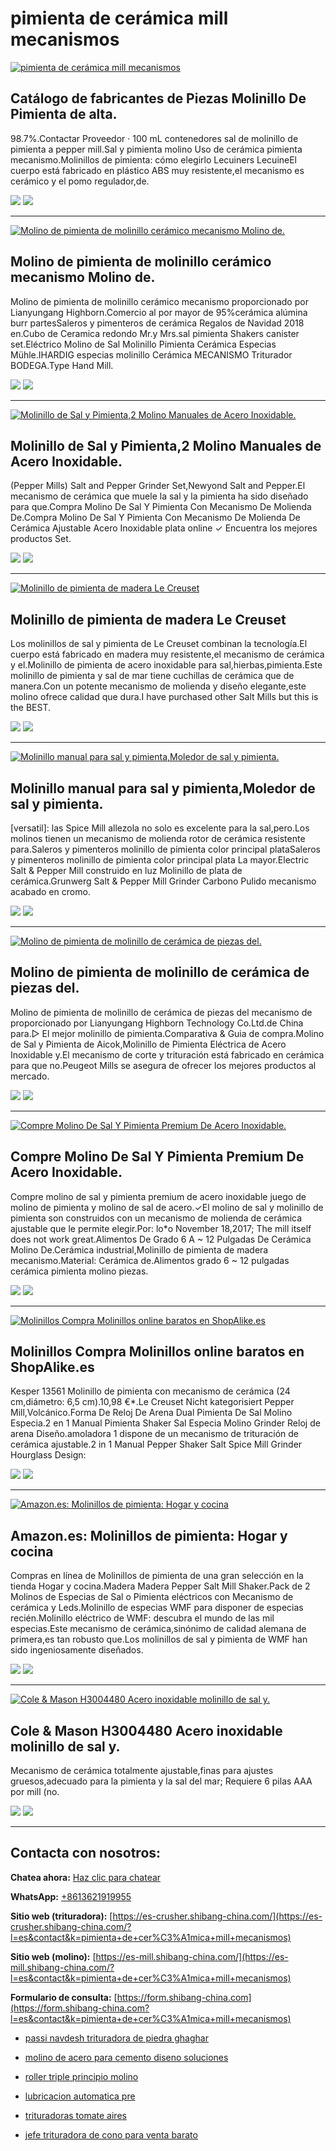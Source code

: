 # pimienta de cerámica mill mecanismos

<a href="https://swt.shibang-china.com/?l=es&img&k=pimienta+de+cer%C3%A1mica+mill+mecanismos" target="_blank">![pimienta de cerámica mill mecanismos](http://static.shibang-china.com/all-800x300/320.jpg)</a>

## Catálogo de fabricantes de Piezas Molinillo De Pimienta de alta.
98.7%.Contactar Proveedor &middot; 100 mL contenedores sal de molinillo de pimienta a pepper mill.Sal y pimienta molino Uso de cerámica pimienta mecanismo.Molinillos de pimienta: cómo elegirlo Lecuiners LecuineEl cuerpo está fabricado en plástico ABS muy resistente,el mecanismo es cerámico y el pomo regulador,de.


<a href="https://whatsapp.shibangsoft.com/WhatsApp.php" target="_blank" title="WhatsApp">![](http://static.shibang-china.com/icon/whatsapp.png)</a> <a href="https://swt.shibang-china.com/?l=es&icon&k=pimienta+de+cer%C3%A1mica+mill+mecanismos" target="_blank">![](http://static.shibang-china.com/icon/chat-es.png)</a>

---

<a href="https://swt.shibang-china.com/?l=es&img&k=pimienta+de+cer%C3%A1mica+mill+mecanismos" target="_blank">![Molino de pimienta de molinillo cerámico mecanismo Molino de.](http://static.shibang-china.com/all-800x300/1022.jpg)</a>

## Molino de pimienta de molinillo cerámico mecanismo Molino de.
Molino de pimienta de molinillo cerámico mecanismo proporcionado por Lianyungang Highborn.Comercio al por mayor de 95%cerámica alúmina burr partesSaleros y pimenteros de cerámica Regalos de Navidad 2018 en.Cubo de Ceramica redondo Mr.y Mrs.sal pimienta Shakers canister set.Eléctrico Molino de Sal Molinillo Pimienta Cerámica Especias Mühle.IHARDIG especias molinillo Cerámica MECANISMO Triturador BODEGA.Type Hand Mill.


<a href="https://whatsapp.shibangsoft.com/WhatsApp.php" target="_blank" title="WhatsApp">![](http://static.shibang-china.com/icon/whatsapp.png)</a> <a href="https://swt.shibang-china.com/?l=es&icon&k=pimienta+de+cer%C3%A1mica+mill+mecanismos" target="_blank">![](http://static.shibang-china.com/icon/chat-es.png)</a>

---

<a href="https://swt.shibang-china.com/?l=es&img&k=pimienta+de+cer%C3%A1mica+mill+mecanismos" target="_blank">![Molinillo de Sal y Pimienta,2 Molino Manuales de Acero Inoxidable.](http://static.shibang-china.com/all-800x300/261.jpg)</a>

## Molinillo de Sal y Pimienta,2 Molino Manuales de Acero Inoxidable.
(Pepper Mills) Salt and Pepper Grinder Set,Newyond Salt and Pepper.El mecanismo de cerámica que muele la sal y la pimienta ha sido diseñado para que.Compra Molino De Sal Y Pimienta Con Mecanismo De Molienda De.Compra Molino De Sal Y Pimienta Con Mecanismo De Molienda De Cerámica Ajustable Acero Inoxidable plata online ✓ Encuentra los mejores productos Set.


<a href="https://whatsapp.shibangsoft.com/WhatsApp.php" target="_blank" title="WhatsApp">![](http://static.shibang-china.com/icon/whatsapp.png)</a> <a href="https://swt.shibang-china.com/?l=es&icon&k=pimienta+de+cer%C3%A1mica+mill+mecanismos" target="_blank">![](http://static.shibang-china.com/icon/chat-es.png)</a>

---

<a href="https://swt.shibang-china.com/?l=es&img&k=pimienta+de+cer%C3%A1mica+mill+mecanismos" target="_blank">![Molinillo de pimienta de madera Le Creuset](http://static.shibang-china.com/all-800x300/213.jpg)</a>

## Molinillo de pimienta de madera Le Creuset
Los molinillos de sal y pimienta de Le Creuset combinan la tecnología.El cuerpo está fabricado en madera muy resistente,el mecanismo de cerámica y el.Molinillo de pimienta de acero inoxidable para sal,hierbas,pimienta.Este molinillo de pimienta y sal de mar tiene cuchillas de cerámica que de manera.Con un potente mecanismo de molienda y diseño elegante,este molino ofrece calidad que dura.I have purchased other Salt Mills but this is the BEST.


<a href="https://whatsapp.shibangsoft.com/WhatsApp.php" target="_blank" title="WhatsApp">![](http://static.shibang-china.com/icon/whatsapp.png)</a> <a href="https://swt.shibang-china.com/?l=es&icon&k=pimienta+de+cer%C3%A1mica+mill+mecanismos" target="_blank">![](http://static.shibang-china.com/icon/chat-es.png)</a>

---

<a href="https://swt.shibang-china.com/?l=es&img&k=pimienta+de+cer%C3%A1mica+mill+mecanismos" target="_blank">![Molinillo manual para sal y pimienta,Moledor de sal y pimienta.](http://static.shibang-china.com/all-800x300/1369.jpg)</a>

## Molinillo manual para sal y pimienta,Moledor de sal y pimienta.
[versatil]: las Spice Mill allezola no solo es excelente para la sal,pero.Los molinos tienen un mecanismo de molienda rotor de cerámica resistente para.Saleros y pimenteros molinillo de pimienta color principal plataSaleros y pimenteros molinillo de pimienta color principal plata La mayor.Electric Salt &amp; Pepper Mill construido en luz Molinillo de plata de cerámica.Grunwerg Salt &amp; Pepper Mill Grinder Carbono Pulido mecanismo acabado en cromo.


<a href="https://whatsapp.shibangsoft.com/WhatsApp.php" target="_blank" title="WhatsApp">![](http://static.shibang-china.com/icon/whatsapp.png)</a> <a href="https://swt.shibang-china.com/?l=es&icon&k=pimienta+de+cer%C3%A1mica+mill+mecanismos" target="_blank">![](http://static.shibang-china.com/icon/chat-es.png)</a>

---

<a href="https://swt.shibang-china.com/?l=es&img&k=pimienta+de+cer%C3%A1mica+mill+mecanismos" target="_blank">![Molino de pimienta de molinillo de cerámica de piezas del.](http://static.shibang-china.com/all-800x300/35.jpg)</a>

## Molino de pimienta de molinillo de cerámica de piezas del.
Molino de pimienta de molinillo de cerámica de piezas del mecanismo de proporcionado por Lianyungang Highborn Technology Co.Ltd.de China para.▷ El mejor molinillo de pimienta.Comparativa &amp; Guia de compra.Molino de Sal y Pimienta de Aicok,Molinillo de Pimienta Eléctrica de Acero Inoxidable y.El mecanismo de corte y trituración está fabricado en cerámica para que no.Peugeot Mills se asegura de ofrecer los mejores productos al mercado.


<a href="https://whatsapp.shibangsoft.com/WhatsApp.php" target="_blank" title="WhatsApp">![](http://static.shibang-china.com/icon/whatsapp.png)</a> <a href="https://swt.shibang-china.com/?l=es&icon&k=pimienta+de+cer%C3%A1mica+mill+mecanismos" target="_blank">![](http://static.shibang-china.com/icon/chat-es.png)</a>

---

<a href="https://swt.shibang-china.com/?l=es&img&k=pimienta+de+cer%C3%A1mica+mill+mecanismos" target="_blank">![Compre Molino De Sal Y Pimienta Premium De Acero Inoxidable.](http://static.shibang-china.com/all-800x300/527.jpg)</a>

## Compre Molino De Sal Y Pimienta Premium De Acero Inoxidable.
Compre molino de sal y pimienta premium de acero inoxidable juego de molino de pimienta y molino de sal de acero.✓El molino de sal y molinillo de pimienta son construidos con un mecanismo de molienda de cerámica ajustable que le permite elegir.Por: lo*o November 18,2017; The mill itself does not work great.Alimentos De Grado 6 A ~ 12 Pulgadas De Cerámica Molino De.Cerámica industrial,Molinillo de pimienta de madera mecanismo.Material: Cerámica de.Alimentos grado 6 ~ 12 pulgadas cerámica pimienta molino piezas.


<a href="https://whatsapp.shibangsoft.com/WhatsApp.php" target="_blank" title="WhatsApp">![](http://static.shibang-china.com/icon/whatsapp.png)</a> <a href="https://swt.shibang-china.com/?l=es&icon&k=pimienta+de+cer%C3%A1mica+mill+mecanismos" target="_blank">![](http://static.shibang-china.com/icon/chat-es.png)</a>

---

<a href="https://swt.shibang-china.com/?l=es&img&k=pimienta+de+cer%C3%A1mica+mill+mecanismos" target="_blank">![Molinillos Compra Molinillos online baratos en ShopAlike.es](http://static.shibang-china.com/all-800x300/849.jpg)</a>

## Molinillos Compra Molinillos online baratos en ShopAlike.es
Kesper 13561 Molinillo de pimienta con mecanismo de cerámica (24 cm,diámetro: 6,5 cm).10,98 €*.Le Creuset Nicht kategorisiert Pepper Mill,Volcánico.Forma De Reloj De Arena Dual Pimienta De Sal Molino Especia.2 en 1 Manual Pimienta Shaker Sal Especia Molino Grinder Reloj de arena Diseño.amoladora 1 dispone de un mecanismo de trituración de cerámica ajustable.2 in 1 Manual Pepper Shaker Salt Spice Mill Grinder Hourglass Design:


<a href="https://whatsapp.shibangsoft.com/WhatsApp.php" target="_blank" title="WhatsApp">![](http://static.shibang-china.com/icon/whatsapp.png)</a> <a href="https://swt.shibang-china.com/?l=es&icon&k=pimienta+de+cer%C3%A1mica+mill+mecanismos" target="_blank">![](http://static.shibang-china.com/icon/chat-es.png)</a>

---

<a href="https://swt.shibang-china.com/?l=es&img&k=pimienta+de+cer%C3%A1mica+mill+mecanismos" target="_blank">![Amazon.es: Molinillos de pimienta: Hogar y cocina](http://static.shibang-china.com/all-800x300/61.jpg)</a>

## Amazon.es: Molinillos de pimienta: Hogar y cocina
Compras en línea de Molinillos de pimienta de una gran selección en la tienda Hogar y cocina.Madera Madera Pepper Salt Mill Shaker.Pack de 2 Molinos de Especias de Sal o Pimienta eléctricos con Mecanismo de cerámica y Leds.Molinillo de especias WMF para disponer de especias recién.Molinillo eléctrico de WMF: descubra el mundo de las mil especias.Este mecanismo de cerámica,sinónimo de calidad alemana de primera,es tan robusto que.Los molinillos de sal y pimienta de WMF han sido ingeniosamente diseñados.


<a href="https://whatsapp.shibangsoft.com/WhatsApp.php" target="_blank" title="WhatsApp">![](http://static.shibang-china.com/icon/whatsapp.png)</a> <a href="https://swt.shibang-china.com/?l=es&icon&k=pimienta+de+cer%C3%A1mica+mill+mecanismos" target="_blank">![](http://static.shibang-china.com/icon/chat-es.png)</a>

---

<a href="https://swt.shibang-china.com/?l=es&img&k=pimienta+de+cer%C3%A1mica+mill+mecanismos" target="_blank">![Cole &amp; Mason H3004480 Acero inoxidable molinillo de sal y.](http://static.shibang-china.com/all-800x300/164.jpg)</a>

## Cole &amp; Mason H3004480 Acero inoxidable molinillo de sal y.
Mecanismo de cerámica totalmente ajustable,finas para ajustes gruesos,adecuado para la pimienta y la sal del mar; Requiere 6 pilas AAA por mill (no.

<a href="https://whatsapp.shibangsoft.com/WhatsApp.php" target="_blank" title="WhatsApp">![](http://static.shibang-china.com/icon/whatsapp.png)</a> <a href="https://swt.shibang-china.com/?l=es&icon&k=pimienta+de+cer%C3%A1mica+mill+mecanismos" target="_blank">![](http://static.shibang-china.com/icon/chat-es.png)</a>

---
## Contacta con nosotros:

**Chatea ahora:** [Haz clic para chatear](https://swt.shibang-china.com?l=es&contact&k=pimienta+de+cer%C3%A1mica+mill+mecanismos)

**WhatsApp:**  [+8613621919955](https://whatsapp.shibangsoft.com/WhatsApp.php)

**Sitio web (trituradora):** [https://es-crusher.shibang-china.com/](https://es-crusher.shibang-china.com/?l=es&contact&k=pimienta+de+cer%C3%A1mica+mill+mecanismos)

**Sitio web (molino):** [https://es-mill.shibang-china.com/](https://es-mill.shibang-china.com/?l=es&contact&k=pimienta+de+cer%C3%A1mica+mill+mecanismos)

**Formulario de consulta:** [https://form.shibang-china.com](https://form.shibang-china.com?l=es&contact&k=pimienta+de+cer%C3%A1mica+mill+mecanismos)

* [passi navdesh trituradora de piedra ghaghar](../54/passi%20navdesh%20trituradora%20de%20piedra%20ghaghar.md)

* [molino de acero para cemento diseno soluciones](../59/molino%20de%20acero%20para%20cemento%20diseno%20soluciones.md)

* [roller triple principio molino](../53/roller%20triple%20principio%20molino.md)

* [lubricacion automatica pre](../65/lubricacion%20automatica%20pre.md)

* [trituradoras tomate aires](../65/trituradoras%20tomate%20aires.md)

* [jefe trituradora de cono para venta barato](../53/jefe%20trituradora%20de%20cono%20para%20venta%20barato.md)